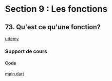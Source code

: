 # Section 9 : Les fonctions

## 73. Qu'est ce qu'une fonction?

[udemy](https://www.udemy.com/course/flutter-dart-creez-des-applications-pour-ios-et-android/learn/lecture/44160976#overview)

### Support de cours

#### Code

[main.dart](main.dart)
